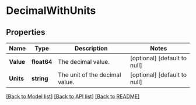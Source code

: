 # DecimalWithUnits

## Properties
Name | Type | Description | Notes
------------ | ------------- | ------------- | -------------
**Value** | **float64** | The decimal value. | [optional] [default to null]
**Units** | **string** | The unit of the decimal value. | [optional] [default to null]

[[Back to Model list]](../README.md#documentation-for-models) [[Back to API list]](../README.md#documentation-for-api-endpoints) [[Back to README]](../README.md)

